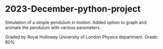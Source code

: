 # 2023-December-python-project

Simulation of a simple pendulum in motion. Added option to graph and animate the pendulum with various parameters. 

Graded by Royal Holloway University of London Physics department. Grade: 80%
